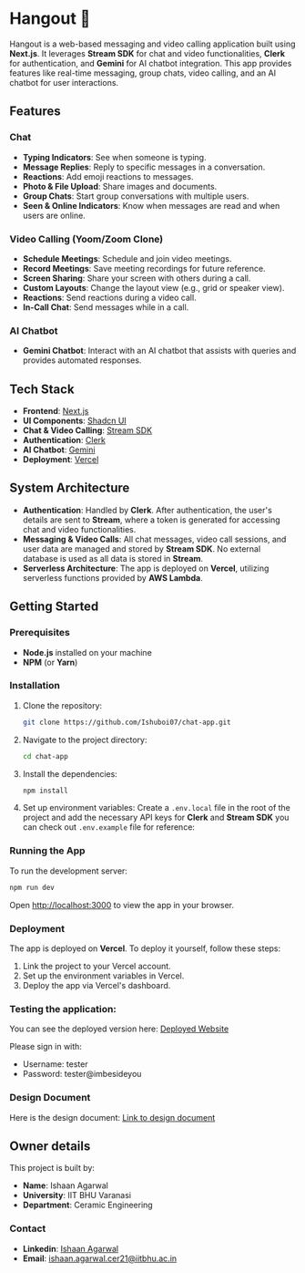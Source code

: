 # Hangout 👋

Hangout is a web-based messaging and video calling application built using **Next.js**. It leverages **Stream SDK** for chat and video functionalities, **Clerk** for authentication, and **Gemini** for AI chatbot integration. This app provides features like real-time messaging, group chats, video calling, and an AI chatbot for user interactions.

## Features

### Chat

- **Typing Indicators**: See when someone is typing.
- **Message Replies**: Reply to specific messages in a conversation.
- **Reactions**: Add emoji reactions to messages.
- **Photo & File Upload**: Share images and documents.
- **Group Chats**: Start group conversations with multiple users.
- **Seen & Online Indicators**: Know when messages are read and when users are online.

### Video Calling (Yoom/Zoom Clone)

- **Schedule Meetings**: Schedule and join video meetings.
- **Record Meetings**: Save meeting recordings for future reference.
- **Screen Sharing**: Share your screen with others during a call.
- **Custom Layouts**: Change the layout view (e.g., grid or speaker view).
- **Reactions**: Send reactions during a video call.
- **In-Call Chat**: Send messages while in a call.

### AI Chatbot

- **Gemini Chatbot**: Interact with an AI chatbot that assists with queries and provides automated responses.

## Tech Stack

- **Frontend**: [Next.js](https://nextjs.org/)
- **UI Components**: [Shadcn UI](https://shadcn.dev/)
- **Chat & Video Calling**: [Stream SDK](https://getstream.io/)
- **Authentication**: [Clerk](https://clerk.dev/)
- **AI Chatbot**: [Gemini](https://ai.google.dev/)
- **Deployment**: [Vercel](https://vercel.com/)

## System Architecture

- **Authentication**: Handled by **Clerk**. After authentication, the user's details are sent to **Stream**, where a token is generated for accessing chat and video functionalities.
- **Messaging & Video Calls**: All chat messages, video call sessions, and user data are managed and stored by **Stream SDK**. No external database is used as all data is stored in **Stream**.
- **Serverless Architecture**: The app is deployed on **Vercel**, utilizing serverless functions provided by **AWS Lambda**.

## Getting Started

### Prerequisites

- **Node.js** installed on your machine
- **NPM** (or **Yarn**)

### Installation

1. Clone the repository:

   ```bash
   git clone https://github.com/Ishuboi07/chat-app.git
   ```

2. Navigate to the project directory:

   ```bash
   cd chat-app
   ```

3. Install the dependencies:

   ```bash
   npm install
   ```

4. Set up environment variables:
   Create a `.env.local` file in the root of the project and add the necessary API keys for **Clerk** and **Stream SDK** you can check out `.env.example` file for reference:

### Running the App

To run the development server:

```bash
npm run dev
```

Open [http://localhost:3000](http://localhost:3000) to view the app in your browser.

### Deployment

The app is deployed on **Vercel**. To deploy it yourself, follow these steps:

1. Link the project to your Vercel account.
2. Set up the environment variables in Vercel.
3. Deploy the app via Vercel's dashboard.

### Testing the application:

You can see the deployed version here: [Deployed Website](https://hangout.ishaanagarwal.xyz/)

Please sign in with:

- Username: tester
- Password: tester@imbesideyou

### Design Document

Here is the design document: [Link to design document](https://docs.google.com/document/d/17o_3HwYCRx70qochgLVgM6FSVhc_uXcqjbwTpMxMxHQ/edit?usp=sharing)

## Owner details

This project is built by:

- **Name**: Ishaan Agarwal
- **University**: IIT BHU Varanasi
- **Department**: Ceramic Engineering

### Contact

- **Linkedin**: [Ishaan Agarwal](https://www.linkedin.com/in/ishaan-agarwal-2a6a2b221/)
- **Email**: ishaan.agarwal.cer21@iitbhu.ac.in
